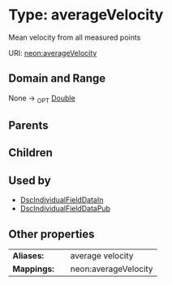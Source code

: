 
# Type: averageVelocity


Mean velocity from all measured points

URI: [neon:averageVelocity](https://data.neonscience.org/averageVelocity)


## Domain and Range

None ->  <sub>OPT</sub> [Double](types/Double.md)

## Parents


## Children


## Used by

 * [DscIndividualFieldDataIn](DscIndividualFieldDataIn.md)
 * [DscIndividualFieldDataPub](DscIndividualFieldDataPub.md)

## Other properties

|  |  |  |
| --- | --- | --- |
| **Aliases:** | | average velocity |
| **Mappings:** | | neon:averageVelocity |

